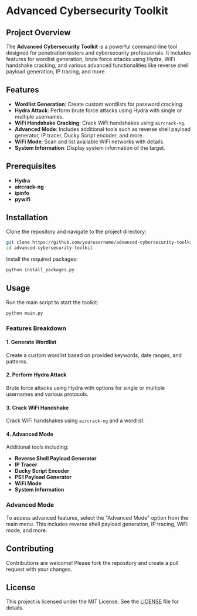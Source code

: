 # Advanced Cybersecurity Toolkit

## Project Overview

The **Advanced Cybersecurity Toolkit** is a powerful command-line tool designed for penetration testers and cybersecurity professionals. It includes features for wordlist generation, brute force attacks using Hydra, WiFi handshake cracking, and various advanced functionalities like reverse shell payload generation, IP tracing, and more.

## Features

- **Wordlist Generation**: Create custom wordlists for password cracking.
- **Hydra Attack**: Perform brute force attacks using Hydra with single or multiple usernames.
- **WiFi Handshake Cracking**: Crack WiFi handshakes using `aircrack-ng`.
- **Advanced Mode**: Includes additional tools such as reverse shell payload generator, IP tracer, Ducky Script encoder, and more.
- **WiFi Mode**: Scan and list available WiFi networks with details.
- **System Information**: Display system information of the target.

## Prerequisites

- **Hydra**
- **aircrack-ng**
- **ipinfo**
- **pywifi**

## Installation

Clone the repository and navigate to the project directory:

```bash
git clone https://github.com/yourusername/advanced-cybersecurity-toolkit.git
cd advanced-cybersecurity-toolkit
```

Install the required packages:

```bash
python install_packages.py
```

## Usage

Run the main script to start the toolkit:

```bash
python main.py
```

### Features Breakdown

#### 1. Generate Wordlist

Create a custom wordlist based on provided keywords, date ranges, and patterns.

#### 2. Perform Hydra Attack

Brute force attacks using Hydra with options for single or multiple usernames and various protocols.

#### 3. Crack WiFi Handshake

Crack WiFi handshakes using `aircrack-ng` and a wordlist.

#### 4. Advanced Mode

Additional tools including:
- **Reverse Shell Payload Generator**
- **IP Tracer**
- **Ducky Script Encoder**
- **PS1 Payload Generator**
- **WiFi Mode**
- **System Information**

### Advanced Mode

To access advanced features, select the "Advanced Mode" option from the main menu. This includes reverse shell payload generation, IP tracing, WiFi mode, and more.

## Contributing

Contributions are welcome! Please fork the repository and create a pull request with your changes.

## License

This project is licensed under the MIT License. See the [LICENSE](LICENSE) file for details.
